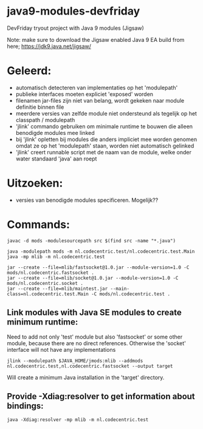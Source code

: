 # java9-modules-devfriday
DevFriday tryout project with Java 9 modules (Jigsaw)

Note: make sure to download the Jigsaw enabled Java 9 EA build from here;
https://jdk9.java.net/jigsaw/


# Geleerd:
- automatisch detecteren van implementaties op het 'modulepath'
- publieke interfaces moeten expliciet 'exposed' worden
- filenamen jar-files zijn niet van belang, wordt gekeken naar module definitie binnen file
- meerdere versies van zelfde module niet ondersteund als tegelijk op het classpath / modulepath
- 'jlink' commando gebruiken om minimale runtime te bouwen die alleen benodigde modules mee linked
- bij 'jlink' opletten bij modules die anders impliciet mee worden genomen omdat ze op het 'modulepath' staan, worden niet automatisch gelinked
- 'jlink' creert runnable script met de naam van de module, welke onder water standaard 'java' aan roept


# Uitzoeken:
- versies van benodigde modules specificeren. Mogelijk??


# Commands:

    javac -d mods -modulesourcepath src $(find src -name "*.java")

    java -modulepath mods -m nl.codecentric.test/nl.codecentric.test.Main
    java -mp mlib -m nl.codecentric.test

    jar --create --file=mlib/fastsocket@1.0.jar --module-version=1.0 -C mods/nl.codecentric.fastsocket .
    jar --create --file=mlib/socket@1.0.jar --module-version=1.0 -C mods/nl.codecentric.socket .
    jar --create --file=mlib/maintest.jar --main-class=nl.codecentric.test.Main -C mods/nl.codecentric.test .

## Link modules with Java SE modules to create minimum runtime:

Need to add not only 'test' module but also 'fastsocket' or some other module, because there are no direct references.
Otherwise the 'socket' interface will not have any implementations

    jlink --modulepath $JAVA_HOME/jmods:mlib --addmods nl.codecentric.test,nl.codecentric.fastsocket --output target

Will create a minimum Java installation in the 'target' directory.

## Provide -Xdiag:resolver to get information about bindings:

    java -Xdiag:resolver -mp mlib -m nl.codecentric.test
